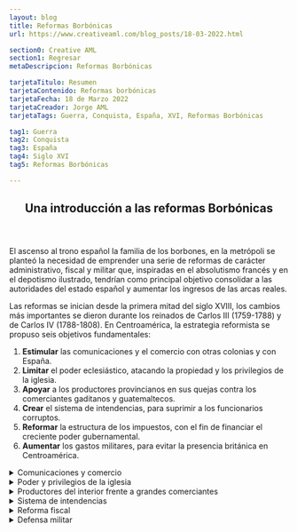 ```yaml
---
layout: blog
title: Reformas Borbónicas
url: https://www.creativeaml.com/blog_posts/18-03-2022.html

section0: Creative AML
section1: Regresar
metaDescripcion: Reformas Borbónicas

tarjetaTitulo: Resumen
tarjetaContenido: Reformas borbónicas
tarjetaFecha: 18 de Marzo 2022
tarjetaCreador: Jorge AML
tarjetaTags: Guerra, Conquista, España, XVI, Reformas Borbónicas

tag1: Guerra
tag2: Conquista
tag3: España
tag4: Siglo XVI
tag5: Reformas Borbónicas

---
```

<article>
    <header><h1>Una introducción a las reformas Borbónicas</h1></header>
    <section class="intro">
        <p>El ascenso al trono español la familia de los borbones, en la metrópoli se planteó la necesidad de emprender una serie de reformas de carácter administrativo, fiscal y militar que, inspiradas en el absolutismo francés y en el depotismo ilustrado, tendrían como principal objetivo consolidar a las autoridades del estado español y aumentar los ingresos de las arcas reales.</p>
        <p>Las reformas se inician desde la primera mitad del siglo XVIII, los cambios más importantes se dieron durante los reinados de Carlos III (1759-1788) y de Carlos IV (1788-1808). En Centroamérica, la estrategia reformista se propuso seis objetivos fundamentales:</p>
        <ol>
            <li><b>Estimular</b> las comunicaciones y el comercio con otras colonias y con España.</li>
            <li><b>Limitar</b> el poder eclesiástico, atacando la propiedad y los privilegios de la iglesia.</li>
            <li><b>Apoyar</b> a los productores provincianos en sus quejas contra los comerciantes gaditanos y guatemaltecos.</li>
            <li><b>Crear</b> el sistema de intendencias, para suprimir a los funcionarios corruptos.</li>
            <li><b>Reformar</b> la estructura de los impuestos, con el fin de financiar el creciente poder gubernamental.</li>
            <li><b>Aumentar</b> los gastos militares, para evitar la presencia británica en Centroamérica.</li>
        </ol>
    </section>
    <section class="ComunicacionesYComercio">
        <details>
            <summary>Comunicaciones y comercio</summary>
            <p>El principal resultado de la plítica de incrementar las comunicaciones marítimas entre España y Centroamérica fue la autorización para que los puertos de la costa norte hondureña, Omoa y Trujillo, y el puerto guatemalteco de Santo Tomás de Castilla comerciaran directamente con la metrópoli, por medio de los navíos sueltos.</p>
            <p>Este objetivo no se pudo alcanzar plenamente por dos, las vías de comunicación terrestre con la costa eran pésimas, y muchos comerciantes prefirieron continuar exportando por Veracruz.</p>
            <p>Por otro lado , el comercio por el caribe centroamericano era frecuentemente interrumpido por los ataques piratas. La principal consecuencia de ese fracaso fue que la Corona no logró quebrar el poderío de los comerciantes guatemaltecos.</p>
        </details>
        <details>
            <summary>Poder y privilegios de la iglesia</summary>
            <p>El poderío económico y político de la iglesia era un obstáculo que se oponía al interés  de los borbones de fortalecer la administración colonial. El poderío de la iglesia descansaba en el control de grandes cantidades de tierra y de actividades productivas, como por ejemplo el abastecimiento del azúcar para la capital del reino.</p>
            <p>La iglesia y los eclesiásticos disfrutaban también de numerosas prebendas. Uno de los privilegios que más incomodaba a la Corona era el acceso a los bienes y dinero de las cofradías indígenas, pues perjudicaba el pago de los tributos a la Real Hacienda.</p>
            <p>El enfrentamiento entre la iglesia y el estado español implicó también un mayor control sobre las órdenes religiosas y los sacerdotes seculares y la vigilancia de sus actividades económicas. La expulsión de los jesuitas (1767) y la expropiación de sus bienes es tal vez el mejor ejemplo de la ofensiva de la Corona contra el poder de la iglesia.</p>
            <p>Sin embargo, este no logró ser destruido completamente y las instituciones de crédito eclesiásticas permanecieron durante la primera mitad del siglo XIX. La apropiación del dinero de las cofradías y obras pías (consolidación) por parte de la Corona no se inició en 1805 y nunca logró ser completada.</p>
        </details>
        <details>
            <summary>Productores del interior frente a grandes comerciantes</summary>
            <p>Los poderosos comerciantes radicados en la capital del Reino tenían bajo su control el comercio regional centroamericano y los intercambios de larga distancia. Así, monopolizaron las exportaciones de añil hacia Europa y las importaciones provenientes de Cádiz, las islas Filipinas, México y Perú. El mercado interno de los productos más importantes como el ganado, ropa, plata, hierro, cacao e hilazas de algodón también cayó bajo su dominio.</p>
            <p>El mecanismo mediante el cual controlaron el comercio de ganado y de añil fue la habilitación, la cual consistía en el adelanto anual de mercancías y dinero en efectico pagaderos en especie.</p>
            <p>Las medidas tomadas por la Corona para atacar las prerrogativas de los comerciantes guatemaltecos fueron variadas. En 1782 el Capitán General Matías de Gálvez estableció la sociedad de cosecheros  de Añil, la cual contaba con una junta encargada de fijar los precios del tinte, y con un mentepío (especie de banco), para financiar la actividad.</p>
            <p>No obstante, los fondos eran exiguos, el dinero de los préstamos no eran recobrados con facilidad y los comerciantes guatemaltecos tenían la ventaja de dominar los medios de transporte hacia el Virreinato de Nueva España, desde donde se exportaba el produco a Europa.</p>
            <p>En su afán de fracturar el monopolio que detentaban los comerciantes guatemaltecos sobre el comercio ganadero, Gálvez ordenó trasladar a Chalchuapa la feria que se realizaba en Cerro Redondo; también designo un juez para fijar los precios del ganado. Sin embargo, su orden de no vender animales fuera de las ferias desagradó a los productores internos.</p>
            <p>Los comerciantes guatemaltecos también tenían control sobre la producción minera hondureña, mediante el crédito que facilitaban a los dueños de las minas de plata. Las autoridades españolas se hallaban descontentas con esa situación, porque sabían que una buena parte del metal nunca llegaba a la Casa de la Moneda (establecida en Guatemala 1731), porque se utilizaba para el comercio ilegal con extranjeros.</p>
            <p>En 1780 Gálvez fundo un bando de rescate en Tegucigalpa, con miras a aumentar la producción minera  y garantizar mayores utilidades a la Corona. Sin embargo, al faltar el crédito de los comerciantes, la producción minera más bien disminuyó. Finalmente, el banco desapareció en 1791.</p>
            <p>En suma, el poder de los comerciantes guatemaltecos que descansaba en sus vínculos con las casas comerciales españolas, en el control del crédito a los productores y en su habilidad para eliminar a sus competidores no pudo ser quebrantado mediante las medidas adoptadas.</p>
            <p>Esta situación alimentó el descontento de los provincianos, como fue evidente en el momento de la crisis política que condujo a la independencia y, posteriormente, a la balcanización del antiguo Reino de Guatemala.</p>
        </details>
        <details>
        <summary>Sistema de intendencias</summary>
        <p>A nivel político administrativo la creación del sistema de intendencias fue el logro máximo de las reformas borbónicas. En centroamérica fueron creadas cinco intendencias entre 1785 y 1787, en chiapas, Guatemala, San Salvador, Comayagua y León.</p>
        <p>Con esta medida se pretendía sustituir a los alcaldes mayores y corregidores (quienes tenian fama de corruptos), por funcionarios leales a la Corona, todo con el fin de expander el absolutismo. Con la creación de las intendencias, se procuraba también promover  el desarrollo de metrópolis regionales, pero tampoco con esto se logró quebrar el poder centrado en la capital del Reino.</p>
        </details>
        <details>
            <summary>Reforma fiscal</summary>
            <p>A mediados del siglo XVIII, los ingresos de la Real Hacienda en la audiencia de Guatemala provenían, fundamentalmente, de los tributos de los indígenas. La corona se propuso incrementar los ingresos provenientes del comercio, mediante la creación de las receptorías de alcabalas. Ese impuesto al comercio era cobrado por los mismos comerciantes guatemaltecos; pero, como estos controlaban las aduanas, fácilmente podían hacer fraudes. También fueron establecidos varios monopolios, como los del aguardiente (1765), el tabaco (1766), la pólvora y los naipes.</p>
            <p>Con el fin de controlar mejor el cobro de los impuestos fueron establecidas cuatro sub-administraciones (en San Salvador, Chiapas, Comayagua y León). Así se extendió al interior del poder de la monarquía española. El establecimiento de esas sub-administraciones fue importante para el futuro, porque definió jurisdicciones que serian utilizadas posteriormente para las intendencias, y luego para definir los límites de los estados.</p>
        </details>
        <details>
            <summary>Defensa militar</summary>
            <p>una vez establecidos</p>
        </details>
    </section>
</article>
